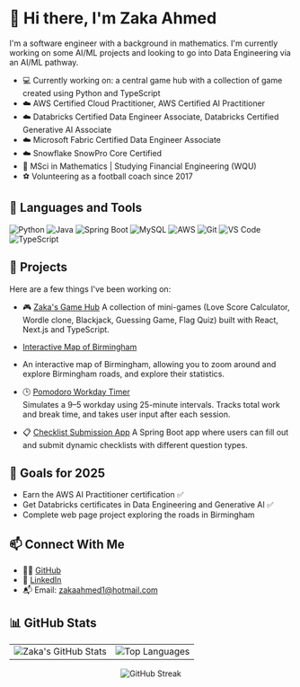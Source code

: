 # 👋 Hi there, I'm Zaka Ahmed

I'm a software engineer with a background in mathematics. I'm currently working on some AI/ML projects and looking to go into Data Engineering via an AI/ML pathway.

- 💻 Currently working on: a central game hub with a collection of game created using Python and TypeScript  
- ☁️ AWS Certified Cloud Practitioner, AWS Certified AI Practitioner
- ☁️ Databricks Certified Data Engineer Associate, Databricks Certified Generative AI Associate
- ☁️ Microsoft Fabric Certified Data Engineer Associate
- ☁️ Snowflake SnowPro Core Certified
- 🧠 MSci in Mathematics | Studying Financial Engineering (WQU)  
- ⚽ Volunteering as a football coach since 2017  

## 🧰 Languages and Tools

![Python](https://img.shields.io/badge/-Python-05122A?style=flat&logo=python)
![Java](https://img.shields.io/badge/-Java-007396?style=flat&logo=java)
![Spring Boot](https://img.shields.io/badge/-Spring%20Boot-6DB33F?style=flat&logo=springboot)
![MySQL](https://img.shields.io/badge/-MySQL-4479A1?style=flat&logo=mysql)
![AWS](https://img.shields.io/badge/-AWS-232F3E?style=flat&logo=amazonaws)
![Git](https://img.shields.io/badge/-Git-F05032?style=flat&logo=git)
![VS Code](https://img.shields.io/badge/-VS%20Code-007ACC?style=flat&logo=visualstudiocode)
![TypeScript](https://img.shields.io/badge/-TypeScript-3178C6?style=flat&logo=typescript)

## 🔗 Projects

Here are a few things I've been working on:

- 🎮 [Zaka's Game Hub](https://zaka-game-central.vercel.app/)
  A collection of mini-games (Love Score Calculator, Wordle clone, Blackjack, Guessing Game, Flag Quiz) built with React, Next.js and TypeScript.

- [Interactive Map of Birmingham](https://github.com/zakaahmed1/clean-brum)
- An interactive map of Birmingham, allowing you to zoom around and explore Birmingham roads, and explore their statistics.

- 🕒 [Pomodoro Workday Timer](https://github.com/zakaahmed1/pomodoro-timer)  
  Simulates a 9–5 workday using 25-minute intervals. Tracks total work and break time, and takes user input after each session.

- 📋 [Checklist Submission App](https://github.com/MysticDodo/CACSChecklist)
  A Spring Boot app where users can fill out and submit dynamic checklists with different question types.

## 🚀 Goals for 2025

- Earn the AWS AI Practitioner certification :white_check_mark:
- Get Databricks certificates in Data Engineering and Generative AI ✅
- Complete web page project exploring the roads in Birmingham

## 📫 Connect With Me

- 🧑‍💻 [GitHub](https://github.com/zakaahmed1)
- 📝 [LinkedIn](https://www.linkedin.com/in/zakaahmed1/)  
- 📬 Email: zakaahmed1@hotmail.com

## 📊 GitHub Stats

<table>
  <tr>
    <td>
      <img src="https://github-readme-stats.vercel.app/api?username=zakaahmed1&show_icons=true&theme=tokyonight&hide_border=true" alt="Zaka's GitHub Stats" />
    </td>
    <td>
      <img src="https://github-readme-stats.vercel.app/api/top-langs/?username=zakaahmed1&layout=compact&theme=tokyonight&hide_border=true" alt="Top Languages" />
    </td>
  </tr>
</table>

<p align="center">
  <img src="https://streak-stats.demolab.com?user=zakaahmed1&theme=tokyonight&hide_border=true" alt="GitHub Streak" />
</p>
